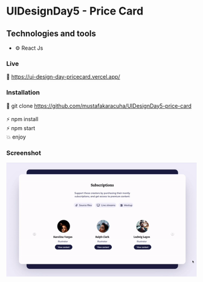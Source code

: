 # UIDesignDay5 - Price Card

## Technologies and tools

- ⚙️ React Js 


### Live

🔗 https://ui-design-day-pricecard.vercel.app/

### Installation

🔗 git clone https://github.com/mustafakaracuha/UIDesignDay5-price-card
<br/>
<br/>
⚡️  npm install <br/>
⚡️  npm start <br/>
💥 enjoy 

### Screenshot

<img align="center"  width="800" width="800"  src="https://github.com/mustafakaracuha/UIDesignDay3-subscription-card/blob/master/src/assets/img/app.gif" alt="muskaracuha" />
